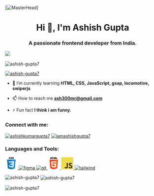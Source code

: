 [![MasterHead](https://media.licdn.com/dms/image/D4D12AQFqjoliSLJRkg/article-cover_image-shrink_600_2000/0/1677522350328?e=2147483647&v=beta&t=cXiUpI2uNXBi4Wped1tMWjk-fJx8U2Gu5opp5PXUuzU
)]
<h1 align="center">Hi 👋, I'm Ashish Gupta</h1>
<h3 align="center">A passionate frontend developer from India.</h3>
<img src="https://miro.medium.com/v2/resize:fit:900/1*b29pJKZqp6Jxb3rd9QlJiw.png">

<p align="left"> <img src="https://komarev.com/ghpvc/?username=ashish-gupta7&label=Profile%20views&color=0e75b6&style=flat" alt="ashish-gupta7" /> </p>

<p align="left"> <a href="https://github.com/ryo-ma/github-profile-trophy"><img src="https://github-profile-trophy.vercel.app/?username=ashish-gupta7" alt="ashish-gupta7" /></a> </p>

- 🌱 I’m currently learning **HTML, CSS, JavaScript, gsap, locomotive, swiperjs**

- 📫 How to reach me **ash300mr@gmail.com**

- ⚡ Fun fact **I think i am funny.**

<h3 align="left">Connect with me:</h3>
<p align="left">
<a href="https://linkedin.com/in/ashishkumargupta7" target="blank"><img align="center" src="https://raw.githubusercontent.com/rahuldkjain/github-profile-readme-generator/master/src/images/icons/Social/linked-in-alt.svg" alt="ashishkumargupta7" height="30" width="40" /></a>
<a href="https://instagram.com/iamashishgupta7" target="blank"><img align="center" src="https://raw.githubusercontent.com/rahuldkjain/github-profile-readme-generator/master/src/images/icons/Social/instagram.svg" alt="iamashishgupta7" height="30" width="40" /></a>
</p>

<h3 align="left">Languages and Tools:</h3>
<p align="left"> <a href="https://www.w3schools.com/css/" target="_blank" rel="noreferrer"> <img src="https://raw.githubusercontent.com/devicons/devicon/master/icons/css3/css3-original-wordmark.svg" alt="css3" width="40" height="40"/> </a> <a href="https://www.figma.com/" target="_blank" rel="noreferrer"> <img src="https://www.vectorlogo.zone/logos/figma/figma-icon.svg" alt="figma" width="40" height="40"/> </a> <a href="https://git-scm.com/" target="_blank" rel="noreferrer"> <img src="https://www.vectorlogo.zone/logos/git-scm/git-scm-icon.svg" alt="git" width="40" height="40"/> </a> <a href="https://www.w3.org/html/" target="_blank" rel="noreferrer"> <img src="https://raw.githubusercontent.com/devicons/devicon/master/icons/html5/html5-original-wordmark.svg" alt="html5" width="40" height="40"/> </a> <a href="https://developer.mozilla.org/en-US/docs/Web/JavaScript" target="_blank" rel="noreferrer"> <img src="https://raw.githubusercontent.com/devicons/devicon/master/icons/javascript/javascript-original.svg" alt="javascript" width="40" height="40"/> </a> <a href="https://tailwindcss.com/" target="_blank" rel="noreferrer"> <img src="https://www.vectorlogo.zone/logos/tailwindcss/tailwindcss-icon.svg" alt="tailwind" width="40" height="40"/> </a> </p>

<p><img align="left" src="https://github-readme-stats.vercel.app/api/top-langs?username=ashish-gupta7&show_icons=true&locale=en&layout=compact" alt="ashish-gupta7" /></p>

<p>&nbsp;<img align="center" src="https://github-readme-stats.vercel.app/api?username=ashish-gupta7&show_icons=true&locale=en" alt="ashish-gupta7" /></p>

<p><img align="center" src="https://github-readme-streak-stats.herokuapp.com/?user=ashish-gupta7&" alt="ashish-gupta7" /></p>

